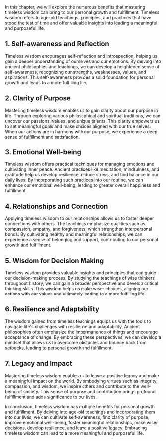 
In this chapter, we will explore the numerous benefits that mastering timeless wisdom can bring to our personal growth and fulfillment. Timeless wisdom refers to age-old teachings, principles, and practices that have stood the test of time and offer valuable insights into leading a meaningful and purposeful life.

## 1\. Self-awareness and Reflection

Timeless wisdom encourages self-reflection and introspection, helping us gain a deeper understanding of ourselves and our emotions. By delving into ancient philosophies and teachings, we can develop a heightened sense of self-awareness, recognizing our strengths, weaknesses, values, and aspirations. This self-awareness provides a solid foundation for personal growth and leads to a more fulfilling life.

## 2\. Clarity of Purpose

Mastering timeless wisdom enables us to gain clarity about our purpose in life. Through exploring various philosophical and spiritual traditions, we can uncover our passions, values, and unique talents. This clarity empowers us to set meaningful goals and make choices aligned with our true selves. When our actions are in harmony with our purpose, we experience a deep sense of fulfillment and satisfaction.

## 3\. Emotional Well-being

Timeless wisdom offers practical techniques for managing emotions and cultivating inner peace. Ancient practices like meditation, mindfulness, and gratitude help us develop resilience, reduce stress, and find balance in our daily lives. By incorporating such practices into our routine, we can enhance our emotional well-being, leading to greater overall happiness and fulfillment.

## 4\. Relationships and Connection

Applying timeless wisdom to our relationships allows us to foster deeper connections with others. The teachings emphasize qualities such as compassion, empathy, and forgiveness, which strengthen interpersonal bonds. By cultivating healthy and meaningful relationships, we can experience a sense of belonging and support, contributing to our personal growth and fulfillment.

## 5\. Wisdom for Decision Making

Timeless wisdom provides valuable insights and principles that can guide our decision-making process. By studying the teachings of wise thinkers throughout history, we can gain a broader perspective and develop critical thinking skills. This wisdom helps us make wiser choices, aligning our actions with our values and ultimately leading to a more fulfilling life.

## 6\. Resilience and Adaptability

The wisdom gained from timeless teachings equips us with the tools to navigate life's challenges with resilience and adaptability. Ancient philosophies often emphasize the impermanence of things and encourage acceptance of change. By embracing these perspectives, we can develop a mindset that allows us to overcome obstacles and bounce back from setbacks, leading to personal growth and fulfillment.

## 7\. Legacy and Impact

Mastering timeless wisdom enables us to leave a positive legacy and make a meaningful impact on the world. By embodying virtues such as integrity, compassion, and wisdom, we inspire others and contribute to the well-being of society. This sense of purpose and contribution brings profound fulfillment and adds significance to our lives.

In conclusion, timeless wisdom has multiple benefits for personal growth and fulfillment. By delving into age-old teachings and incorporating them into our lives, we can cultivate self-awareness, find clarity of purpose, improve emotional well-being, foster meaningful relationships, make wiser decisions, develop resilience, and leave a positive legacy. Embracing timeless wisdom can lead to a more meaningful and purposeful life.
